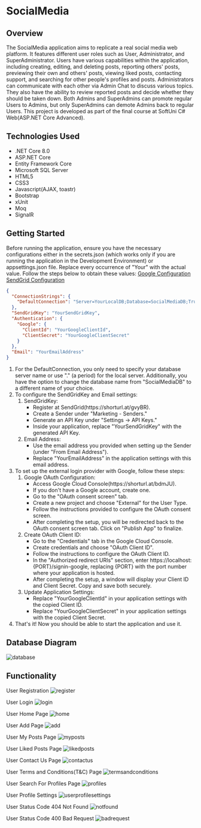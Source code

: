 # SocialMedia

## Overview

The SocialMedia application aims to replicate a real social media web platform. It features different user roles such as User, Administrator, and SuperAdministrator. Users have various capabilities within the application, including creating, editing, and deleting posts, reporting others' posts, previewing their own and others' posts, viewing liked posts, contacting support, and searching for other people's profiles and posts.
Administrators can communicate with each other via Admin Chat to discuss various topics. They also have the ability to review reported posts and decide whether they should be taken down. Both Admins and SuperAdmins can promote regular Users to Admins, but only SuperAdmins can demote Admins back to regular Users. This project is developed as part of the final course at SoftUni C# Web(ASP.NET Core Advanced).

## Technologies Used
<ul>
  <li>.NET Core 8.0</li>
  <li>ASP.NET Core</li>
  <li>Entity Framework Core</li>
  <li>Microsoft SQL Server</li>
  <li>HTML5</li>
  <li>CSS3</li>
  <li>Javascript(AJAX, toastr)</li>
  <li>Bootstrap</li>
  <li>xUnit</li>
  <li>Moq</li>
  <li>SignalR</li>
</ul>

## Getting Started

Before running the application, ensure you have the necessary configurations either in the secrets.json (which works only if you are running the application in the Development Environment) or appsettings.json file. Replace every occurrence of "Your" with the actual value. Follow the steps below to obtain these values: [Google Configuration](https://learn.microsoft.com/en-us/aspnet/core/security/authentication/social/google-logins?view=aspnetcore-8.0#create-the-google-oauth-20-client-id-and-secret) [SendGrid Configuration](https://learn.microsoft.com/en-us/aspnet/core/security/authentication/accconfirm?view=aspnetcore-8.0&tabs=visual-studio)

```json
{
  "ConnectionStrings": {
    "DefaultConnection": "Server=YourLocalDB;Database=SocialMediaDB;Trusted_Connection=True;TrustServerCertificate=True"
  },
  "SendGridKey": "YourSendGridKey",
  "Authentication": {
    "Google": {
      "ClientId": "YourGoogleClientId",
      "ClientSecret": "YourGoogleClientSecret"
    }
  },
  "Email": "YourEmailAddress"
}
```
<ol>
  <li>For the DefaultConnection, you only need to specify your database server name or use "." (a period) for the local server. Additionally, you have the option to change the database name from "SocialMediaDB" to a different name of your choice.</li>
  <li>
    To configure the SendGridKey and Email settings:
    <ol type="1">
      <li>
        SendGridKey:
        <ul>
          <li>
            Register at SendGrid(https://shorturl.at/gvyBR).
          </li>
          <li>
            Create a Sender under "Marketing - Senders."
          </li>
          <li>
            Generate an API Key under "Settings -> API Keys."
          </li>
          <li>
            Inside your application, replace "YourSendGridKey" with the generated API Key.
          </li>
        </ul>
      </li>
      <li>
        Email Address:
        <ul>
          <li>
            Use the email address you provided when setting up the Sender (under "From Email Address").
          </li>
          <li>
            Replace "YourEmailAddress" in the application settings with this email address.
          </li>
        </ul>
      </li>
    </ol>
  </li>
  <li>
    To set up the external login provider with Google, follow these steps:
    <ol type="1">
      <li>
        Google OAuth Configuration:
        <ul>
          <li>
            Access Google Cloud Console(https://shorturl.at/bdmJU).
          </li>
          <li>
            If you don't have a Google account, create one.
          </li>
          <li>
            Go to the "OAuth consent screen" tab.
          </li>
          <li>
            Create a new project and choose "External" for the User Type.
          </li>
          <li>
            Follow the instructions provided to configure the OAuth consent screen.
          </li>
          <li>
            After completing the setup, you will be redirected back to the OAuth consent screen tab. Click on "Publish App" to finalize.
          </li>
        </ul>
      </li>
      <li>
        Create OAuth Client ID:
        <ul>
          <li>
            Go to the "Credentials" tab in the Google Cloud Console.
          </li>
          <li>
            Create credentials and choose "OAuth Client ID".
          </li>
          <li>
            Follow the instructions to configure the OAuth Client ID.
          </li>
          <li>
            In the "Authorized redirect URIs" section, enter https://localhost:{PORT}/signin-google, replacing {PORT} with the port number where your application is hosted.
          </li>
          <li>
            After completing the setup, a window will display your Client ID and Client Secret. Copy and save both securely.
          </li>
        </ul>
      </li>
      <li>
        Update Application Settings:
        <ul>
          <li>
            Replace "YourGoogleClientId" in your application settings with the copied Client ID.
          </li>
          <li>
            Replace "YourGoogleClientSecret" in your application settings with the copied Client Secret.
          </li>
        </ul>
      </li>
    </ol>
  </li>
  <li>That's it! Now you should be able to start the application and use it.</li>
</ol>

## Database Diagram
![database](https://github.com/KristiyanHristov04/SocialMedia-ASP.NET-Core-MVC/assets/92588334/5ee4476b-0839-4ffe-9e60-696b2dda4a7f)

## Functionality

User Registration
![register](https://github.com/KristiyanHristov04/SocialMedia-ASP.NET-Core-MVC/assets/92588334/3a29466b-8f1b-4471-af44-5c18ce5c4518)


User Login
![login](https://github.com/KristiyanHristov04/SocialMedia-ASP.NET-Core-MVC/assets/92588334/c29595eb-3252-4877-92e9-67d513794d9c)


User Home Page
![home](https://github.com/KristiyanHristov04/SocialMedia-ASP.NET-Core-MVC/assets/92588334/f17a76a3-2994-4540-8d98-3c7a8dc474f8)


User Add Page
![add](https://github.com/KristiyanHristov04/SocialMedia-ASP.NET-Core-MVC/assets/92588334/008137f2-9b99-476b-93ff-ad076e3e0577)

User My Posts Page
![myposts](https://github.com/KristiyanHristov04/SocialMedia-ASP.NET-Core-MVC/assets/92588334/fc455f53-f456-482a-b685-7f87eb3fe652)


User Liked Posts Page
![likedposts](https://github.com/KristiyanHristov04/SocialMedia-ASP.NET-Core-MVC/assets/92588334/badbed2e-ed75-4f3f-b004-b6801c1bac00)


User Contact Us Page
![contactus](https://github.com/KristiyanHristov04/SocialMedia-ASP.NET-Core-MVC/assets/92588334/1f6d5f77-61f1-4b2e-a079-616e2ae1ce74)

User Terms and Conditions(T&C) Page
![termsandconditions](https://github.com/KristiyanHristov04/SocialMedia-ASP.NET-Core-MVC/assets/92588334/d58ada61-8441-44fa-8f28-dbdcc8e8b7de)

User Search For Profiles Page
![profiles](https://github.com/KristiyanHristov04/SocialMedia-ASP.NET-Core-MVC/assets/92588334/b21e3fc1-48b3-4be6-a0aa-d7de321143d1)


User Profile Settings
![userprofilesettings](https://github.com/KristiyanHristov04/SocialMedia-ASP.NET-Core-MVC/assets/92588334/47b33e0c-bc35-4719-adc9-bf775bc6aa16)


User Status Code 404 Not Found
![notfound](https://github.com/KristiyanHristov04/SocialMedia-ASP.NET-Core-MVC/assets/92588334/d840216c-2a35-4b1f-a351-5451c5eeb79d)


User Status Code 400 Bad Request
![badrequest](https://github.com/KristiyanHristov04/SocialMedia-ASP.NET-Core-MVC/assets/92588334/2cbaf901-62c4-4471-8dfe-93eac6b7bdb8)
